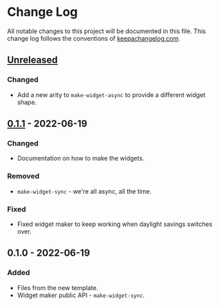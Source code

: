 # Change Log
All notable changes to this project will be documented in this file. This change log follows the conventions of [keepachangelog.com](http://keepachangelog.com/).

## [Unreleased]
### Changed
- Add a new arity to `make-widget-async` to provide a different widget shape.

## [0.1.1] - 2022-06-19
### Changed
- Documentation on how to make the widgets.

### Removed
- `make-widget-sync` - we're all async, all the time.

### Fixed
- Fixed widget maker to keep working when daylight savings switches over.

## 0.1.0 - 2022-06-19
### Added
- Files from the new template.
- Widget maker public API - `make-widget-sync`.

[Unreleased]: https://sourcehost.site/your-name/tlc-lisp-interpreter/compare/0.1.1...HEAD
[0.1.1]: https://sourcehost.site/your-name/tlc-lisp-interpreter/compare/0.1.0...0.1.1
